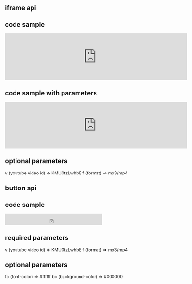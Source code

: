 iframe api
---------------

code sample
---
<iframe src="https://ycapi.org/iframe/" scrolling="no" style="width:600px;height:154px;border:none;"></iframe>



code sample with parameters
---
<iframe src="https://ycapi.org/iframe/?v=KMU0tzLwhbE&f=mp3" scrolling="no" style="width:600px;height:154px;border:none;"></iframe>



optional parameters
---
v (youtube video id) => KMU0tzLwhbE
f (format)           => mp3/mp4






button api
---------------

code sample
---
<iframe src="https://ycapi.org/button/?v=KMU0tzLwhbE&f=mp3&fc=#ffffff&bc=#000000" scrolling="no" style="width:320px;height:38px;border:none;"></iframe>



required parameters
---
v (youtube video id) => KMU0tzLwhbE
f (format)           => mp3/mp4



optional parameters
---
fc (font-color)       => #ffffff
bc (background-color) => #000000
